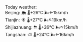 Today weather:  
Beijing: 🌦   🌡️+26°C 🌬️←15km/h  
Tianjin: ☀️   🌡️+27°C 🌬️↖19km/h  
Shijiazhuang: ⛈   🌡️+26°C 🌬️↖15km/h  
Tangshan: ⛅️  🌡️+24°C 🌬️←16km/h  
